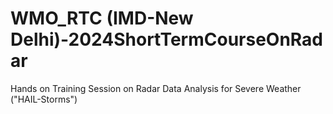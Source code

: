# WMO_RTC (IMD-New Delhi)-2024ShortTermCourseOnRadar
Hands on Training Session on Radar Data Analysis for Severe Weather ("HAIL-Storms")
